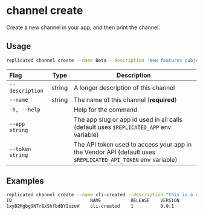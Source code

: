 # channel create

Create a new channel in your app, and then print the channel.

## Usage
```bash
replicated channel create --name Beta --description 'New features subject to change'
```

| Flag                 | Type | Description |
|:----------------------|------|-------------|
| `--description` | string | A longer description of this channel |
| `--name` | string | The name of this channel (**required**) |
| `-h, --help`   |  |          Help for the command |
| `--app string` | |   The app slug or app id used in all calls (default uses `$REPLICATED_APP` env variable) |
| `--token string` | |  The API token used to access your app in the Vendor API (default uses `$REPLICATED_API_TOKEN` env variable) |

## Examples
```bash
replicated channel create --name cli-created --description "this is a description for a channel"
ID                             NAME           RELEASE    VERSION
1xyB2Mgbg9N7rExShfbdBYIuzeW    cli-created    1          0.0.1
```
